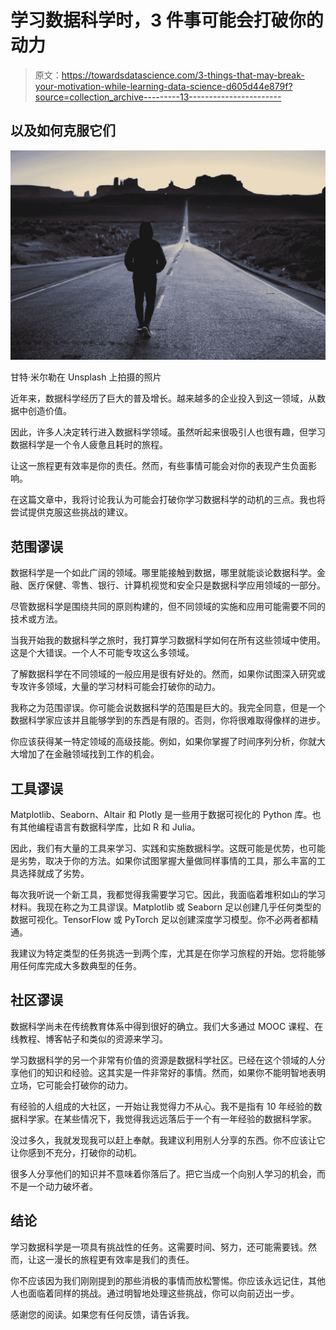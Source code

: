# 学习数据科学时，3 件事可能会打破你的动力

> 原文：<https://towardsdatascience.com/3-things-that-may-break-your-motivation-while-learning-data-science-d605d44e879f?source=collection_archive---------13----------------------->

## 以及如何克服它们

![](img/a969a3f2749382a6b6bf45844463cfe4.png)

甘特·米尔勒在 Unsplash 上拍摄的照片

近年来，数据科学经历了巨大的普及增长。越来越多的企业投入到这一领域，从数据中创造价值。

因此，许多人决定转行进入数据科学领域。虽然听起来很吸引人也很有趣，但学习数据科学是一个令人疲惫且耗时的旅程。

让这一旅程更有效率是你的责任。然而，有些事情可能会对你的表现产生负面影响。

在这篇文章中，我将讨论我认为可能会打破你学习数据科学的动机的三点。我也将尝试提供克服这些挑战的建议。

## 范围谬误

数据科学是一个如此广阔的领域。哪里能接触到数据，哪里就能谈论数据科学。金融、医疗保健、零售、银行、计算机视觉和安全只是数据科学应用领域的一部分。

尽管数据科学是围绕共同的原则构建的，但不同领域的实施和应用可能需要不同的技术或方法。

当我开始我的数据科学之旅时，我打算学习数据科学如何在所有这些领域中使用。这是个大错误。一个人不可能专攻这么多领域。

了解数据科学在不同领域的一般应用是很有好处的。然而，如果你试图深入研究或专攻许多领域，大量的学习材料可能会打破你的动力。

我称之为范围谬误。你可能会说数据科学的范围是巨大的。我完全同意，但是一个数据科学家应该并且能够学到的东西是有限的。否则，你将很难取得像样的进步。

你应该获得某一特定领域的高级技能。例如，如果你掌握了时间序列分析，你就大大增加了在金融领域找到工作的机会。

## 工具谬误

Matplotlib、Seaborn、Altair 和 Plotly 是一些用于数据可视化的 Python 库。也有其他编程语言有数据科学库，比如 R 和 Julia。

因此，我们有大量的工具来学习、实践和实施数据科学。这既可能是优势，也可能是劣势，取决于你的方法。如果你试图掌握大量做同样事情的工具，那么丰富的工具选择就成了劣势。

每次我听说一个新工具，我都觉得我需要学习它。因此，我面临着堆积如山的学习材料。我现在称之为工具谬误。Matplotlib 或 Seaborn 足以创建几乎任何类型的数据可视化。TensorFlow 或 PyTorch 足以创建深度学习模型。你不必两者都精通。

我建议为特定类型的任务挑选一到两个库，尤其是在你学习旅程的开始。您将能够用任何库完成大多数典型的任务。

## 社区谬误

数据科学尚未在传统教育体系中得到很好的确立。我们大多通过 MOOC 课程、在线教程、博客帖子和类似的资源来学习。

学习数据科学的另一个非常有价值的资源是数据科学社区。已经在这个领域的人分享他们的知识和经验。这其实是一件非常好的事情。然而，如果你不能明智地表明立场，它可能会打破你的动力。

有经验的人组成的大社区，一开始让我觉得力不从心。我不是指有 10 年经验的数据科学家。在某些情况下，我觉得我远远落后于一个有一年经验的数据科学家。

没过多久，我就发现我可以赶上奉献。我建议利用别人分享的东西。你不应该让它让你感到不充分，打破你的动机。

很多人分享他们的知识并不意味着你落后了。把它当成一个向别人学习的机会，而不是一个动力破坏者。

## 结论

学习数据科学是一项具有挑战性的任务。这需要时间、努力，还可能需要钱。然而，让这一漫长的旅程更有效率是我们的责任。

你不应该因为我们刚刚提到的那些消极的事情而放松警惕。你应该永远记住，其他人也面临着同样的挑战。通过明智地处理这些挑战，你可以向前迈出一步。

感谢您的阅读。如果您有任何反馈，请告诉我。